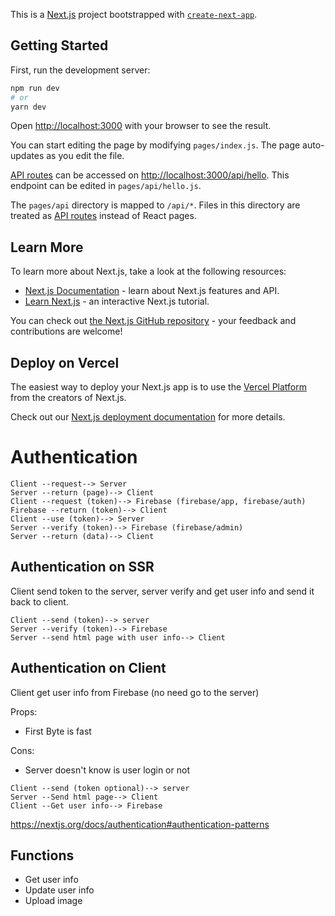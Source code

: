 This is a [Next.js](https://nextjs.org/) project bootstrapped with [`create-next-app`](https://github.com/vercel/next.js/tree/canary/packages/create-next-app).

## Getting Started

First, run the development server:

```bash
npm run dev
# or
yarn dev
```

Open [http://localhost:3000](http://localhost:3000) with your browser to see the result.

You can start editing the page by modifying `pages/index.js`. The page auto-updates as you edit the file.

[API routes](https://nextjs.org/docs/api-routes/introduction) can be accessed on [http://localhost:3000/api/hello](http://localhost:3000/api/hello). This endpoint can be edited in `pages/api/hello.js`.

The `pages/api` directory is mapped to `/api/*`. Files in this directory are treated as [API routes](https://nextjs.org/docs/api-routes/introduction) instead of React pages.

## Learn More

To learn more about Next.js, take a look at the following resources:

- [Next.js Documentation](https://nextjs.org/docs) - learn about Next.js features and API.
- [Learn Next.js](https://nextjs.org/learn) - an interactive Next.js tutorial.

You can check out [the Next.js GitHub repository](https://github.com/vercel/next.js/) - your feedback and contributions are welcome!

## Deploy on Vercel

The easiest way to deploy your Next.js app is to use the [Vercel Platform](https://vercel.com/new?utm_medium=default-template&filter=next.js&utm_source=create-next-app&utm_campaign=create-next-app-readme) from the creators of Next.js.

Check out our [Next.js deployment documentation](https://nextjs.org/docs/deployment) for more details.

# Authentication

```
Client --request--> Server
Server --return (page)--> Client
Client --request (token)--> Firebase (firebase/app, firebase/auth)
Firebase --return (token)--> Client
Client --use (token)--> Server
Server --verify (token)--> Firebase (firebase/admin)
Server --return (data)--> Client
```
## Authentication on SSR
Client send token to the server, server verify and get user info and send it back to client.

```
Client --send (token)--> server
Server --verify (token)--> Firebase
Server --send html page with user info--> Client
```

## Authentication on Client
Client get user info from Firebase (no need go to the server)

Props:

 - First Byte is fast

Cons:

 - Server doesn't know is user login or not

```
Client --send (token optional)--> server
Server --Send html page--> Client
Client --Get user info--> Firebase
```

https://nextjs.org/docs/authentication#authentication-patterns


## Functions

- Get user info
- Update user info
- Upload image